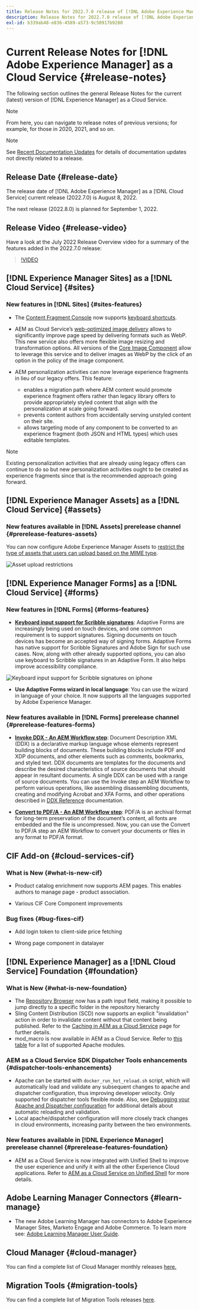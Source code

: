 ```yaml
---
title: Release Notes for 2022.7.0 release of [!DNL Adobe Experience Manager] as a Cloud Service.
description: Release Notes for 2022.7.0 release of [!DNL Adobe Experience Manager] as a Cloud Service.
exl-id: b339ab48-e836-4589-a573-9c50917b9280
---
```

# Current Release Notes for [!DNL Adobe Experience Manager] as a Cloud Service {#release-notes}

The following section outlines the general Release Notes for the current (latest) version of [!DNL Experience Manager] as a Cloud Service.

>[!NOTE]
>
>From here, you can navigate to release notes of previous versions; for example, for those in 2020, 2021, and so on.

>[!NOTE]
>
>See [Recent Documentation Updates](https://experienceleague.adobe.com/docs/experience-manager-release-information/aem-release-updates/doc-updates/documentation-updates.html) for details of documentation updates not directly related to a release.

## Release Date {#release-date}

The release date of [!DNL Adobe Experience Manager] as a [!DNL Cloud Service] current release (2022.7.0) is August 8, 2022.

The next release (2022.8.0) is planned for September 1, 2022.

## Release Video {#release-video}

Have a look at the July 2022 Release Overview video for a summary of the features added in the 2022.7.0 release:

>[!VIDEO](https://video.tv.adobe.com/v/345409/?quality=12)

## [!DNL Experience Manager Sites] as a [!DNL Cloud Service] {#sites}

### New features in [!DNL Sites] {#sites-features}

* The [Content Fragment Console](/help/sites-cloud/administering/content-fragments/content-fragments-console.md) now supports [keyboard shortcuts](/help/sites-cloud/administering/content-fragments/content-fragments-console-keyboard-shortcuts.md). 

* AEM as Cloud Service’s [web-optimized image delivery](https://experienceleague.adobe.com/docs/experience-manager-core-components/using/developing/web-optimized-image-delivery.html) allows to significantly improve page speed by delivering formats such as WebP. This new service also offers more flexible image resizing and transformation options. All versions of the [Core Image Component](https://experienceleague.adobe.com/docs/experience-manager-core-components/using/components/image.html) allow to leverage this service and to deliver images as WebP by the click of an option in the policy of the image component.

* AEM personalization activities can now leverage experience fragments in lieu of our legacy offers. This feature:
  * enables a migration path where AEM content would promote experience fragment offers rather than legacy library offers to provide appropriately styled content that align with the personalization at scale going forward.
  * prevents content authors from accidentally serving unstyled content on their site. 
  * allows targeting mode of any component to be converted to an experience fragment (both JSON and HTML types) which uses editable templates.

>[!NOTE]
>
>Existing personalization activities that are already using legacy offers can continue to do so but new personalization activities ought to be created as experience fragments since that is the recommended approach going forward. 

## [!DNL Experience Manager Assets] as a [!DNL Cloud Service] {#assets}

### New features available in [!DNL Assets] prerelease channel {#prerelease-features-assets}

You can now configure Adobe Experience Manager Assets to [restrict the type of assets that users can upload based on the MIME type](/help/assets/configure-asset-upload-restrictions.md).

![Asset upload restrictions](/help/assets/assets/asset-upload-restrictions.png)

## [!DNL Experience Manager Forms] as a [!DNL Cloud Service] {#forms}

### New features in [!DNL Forms] {#forms-features}

* **[Keyboard input support for Scribble signatures](/help/forms/signing-forms-using-scribble.md)**: Adaptive Forms are increasingly being used on touch devices, and one common requirement is to support signatures. Signing documents on touch devices has become an accepted way of signing forms. Adaptive Forms has native support for Scribble Signatures and Adobe Sign for such use cases. Now, along with other already supported options, you can also use keyboard to Scribble signatures in an Adaptive Form. It also helps improve accessibility compliance.

![Keyboard input support for Scribble signatures on iphone](/help/release-notes/assets/scribble-keyboard-mobile.png)

* **Use Adaptive Forms wizard in local language**: You can use the wizard in language of your choice. It now supports all the languages supported by Adobe Experience Manager.

### New features available in [!DNL Forms] prerelease channel {#prerelease-features-forms}

<!-- 

* **[Launch Adaptive Form creation wizard from embed form component](/help/forms/using/embed-adaptive-form-aem-sites.md)**: You can now launch Adaptive Form creation wizard from embed form component. It helps improve content and forms authoring workflows for Sites and Forms practitioners trying to add enrollment experiences to a web page. 

![Keyboard input support for Scribble signatures on iphone](/help/release-notes/assets/froms-container.png) 

-->

* **[Invoke DDX - An AEM Workflow step](/help/forms/aem-forms-workflow-step-reference.md#invokeddx)**: Document Description XML (DDX) is a declarative markup language whose elements represent building blocks of documents. These building blocks include PDF and XDP documents, and other elements such as comments, bookmarks, and styled text. DDX documents are templates for the documents and describe the desired characteristics of source documents that should appear in resultant documents. A single DDX can be used with a range of source documents. You can use the Invoke step an AEM Workflow to perform various operations, like assembling disassembling documents, creating and modifying Acrobat and XFA Forms, and other operations described in [DDX Reference](https://helpx.adobe.com/content/dam/help/en/experience-manager/forms-cloud-service/ddxRef.pdf) documentation.

* **[Convert to PDF/A - An AEM Workflow step](/help/forms/aem-forms-workflow-step-reference.md##convert-pdfa)**: PDF/A is an archival format for long-term preservation of the document’s content, all fonts are embedded and the file is uncompressed. Now, you can use the Convert to PDF/A step an AEM Workflow to convert your documents or files in any format to PDF/A format.


## CIF Add-on {#cloud-services-cif}

### What is New {#what-is-new-cif}

* Product catalog enrichment now supports AEM pages. This enables authors to manage page - product association.

* Various CIF Core Component improvements

### Bug fixes {#bug-fixes-cif}

* Add login token to client-side price fetching

* Wrong page component in datalayer

## [!DNL Experience Manager] as a [!DNL Cloud Service] Foundation {#foundation}

### What is New {#what-is-new-foundation}

* The [Repository Browser](/help/implementing/developing/tools/repository-browser.md) now has a path input field, making it possible to jump directly to a specific folder in the repository hierarchy
* Sling Content Distribution (SCD) now supports an explicit "invalidation" action in order to invalidate content without that content being published. Refer to the [Caching in AEM as a Cloud Service](/help/implementing/dispatcher/caching.md#explicit-invalidation) page for further details.
* mod_macro is now available in AEM as a Cloud Service. Refer to [this table](/help/implementing/dispatcher/disp-overview.md) for a list of supported Apache modules.

### AEM as a Cloud Service SDK Dispatcher Tools enhancements {#dispatcher-tools-enhancements}

* Apache can be started with `docker_run_hot_reload.sh` script, which will automatically load and validate any subsequent changes to apache and dispatcher configuration, thus improving developer velocity. Only supported for dispatcher tools flexible mode. Also, see [Debugging your Apache and Dispatcher configuration](/help/implementing/dispatcher/validation-debug.md#automatic-reloading) for additional details about automatic reloading and validation.
* Local apache/dispatcher configuration will more closely track changes in cloud environments, increasing parity between the two environments.

### New features available in [!DNL Experience Manager] prerelease channel {#prerelease-features-foundation}

* AEM as a Cloud Service is now integrated with Unified Shell to improve the user experience and unify it with all the other Experience Cloud applications. Refer to [AEM as a Cloud Service on Unified Shell](/help/overview/aem-cloud-service-on-unified-shell.md) for more details.

## Adobe Learning Manager Connectors {#learn-manage}

* The new Adobe Learning Manager has connectors to Adobe Experience Manager Sites, Marketo Engage and Adobe Commerce. To learn more see: [Adobe Learning Manager User Guide](https://helpx.adobe.com/learning-manager/user-guide.html).
 
## Cloud Manager {#cloud-manager}

You can find a complete list of Cloud Manager monthly releases [here.](/help/implementing/cloud-manager/release-notes/current.md)

## Migration Tools {#migration-tools}

You can find a complete list of Migration Tools releases [here](/help/journey-migration/release-notes/release-notes-migration-tools-current.md).
